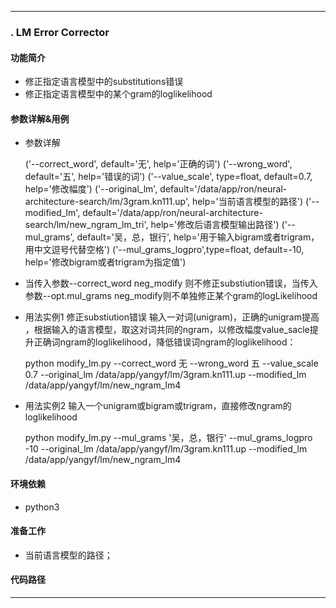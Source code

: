 
---
### . LM Error Corrector

#### 功能简介

- 修正指定语言模型中的substitutions错误
- 修正指定语言模型中的某个gram的loglikelihood

#### 参数详解&用例

- 参数详解

    ('--correct_word', default='无', help='正确的词')
	('--wrong_word', default='五', help='错误的词')
	('--value_scale', type=float, default=0.7, help='修改幅度')
	('--original_lm', default='/data/app/ron/neural-architecture-search/lm/3gram.kn111.up', help='当前语言模型的路径')
	('--modified_lm', default='/data/app/ron/neural-architecture-search/lm/new_ngram_lm_tri', help='修改后语言模型输出路径')
	('--mul_grams', default='吴，总，银行', help='用于输入bigram或者trigram，用中文逗号代替空格')
	('--mul_grams_logpro',type=float, default=-10, help='修改bigram或者trigram为指定值')

- 当传入参数--correct_word neg_modify 则不修正substiution错误，当传入参数--opt.mul_grams neg_modify则不单独修正某个gram的logLikelihood

- 用法实例1 修正substiution错误 输入一对词(unigram)，正确的unigram提高
，根据输入的语言模型，取这对词共同的ngram，以修改幅度value_sacle提升正确词ngram的loglikelihood，降低错误词ngram的loglikelihood：

	python modify_lm.py --correct_word 无 --wrong_word 五 --value_scale 0.7 --original_lm /data/app/yangyf/lm/3gram.kn111.up --modified_lm /data/app/yangyf/lm/new_ngram_lm4

- 用法实例2 输入一个unigram或bigram或trigram，直接修改ngram的loglikelihood

	python modify_lm.py --mul_grams '吴，总，银行' --mul_grams_logpro -10 --original_lm /data/app/yangyf/lm/3gram.kn111.up --modified_lm /data/app/yangyf/lm/new_ngram_lm4


#### 环境依赖

- python3

#### 准备工作

- 当前语言模型的路径；

#### 代码路径

---
